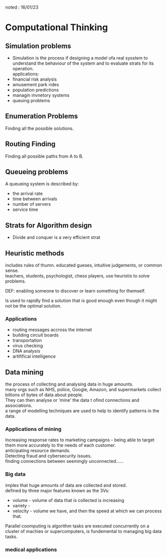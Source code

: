 noted : 16/01/23

# Computational Thinking

## Simulation problems

-   Simulation is the process if designing a model ofa real sysstem to understand the behaviour of the system and to evaluate strats for its operation.  
    applications:
-   financial risk analysis
-   amusement park rides
-   population predictions
-   managin invnetory systems
-   queuing problems

## Enumeration Problems

Finding all the possible solutions.

## Routing Finding

Finding all possible paths from A to B.

## Queueing problems

A queueing system is described by:

-   the arrival rate
-   time between arrivals
-   number of servers
-   service time

## Strats for Algorithm design

-   Divide and conquer is a very efficient strat

## Heuristic methods

includes rules of thumn. educated gueses, intuitive judgements, or common sense.  
teachers, students, psychologist, chess players, use heuristis to solve problems.

DEF: enabling someone to discover or learn something for themself.

Is used to rapidly find a solution that is good enough even though it might not be the optimal solution.

### Applications

-   routing messages accross the internet
-   building circuit boards
-   transportation
-   virus checking
-   DNA analysis
-   artififical intelligence

## Data mining

the process of collecting and analysing data in huge amounts.  
many orgs such as NHS, police, Google, Amazon, and supermarkets collect billions of bytes of data about people.  
They can then analyse or 'mine' the data t ofind connections and associations.  
a range of modelling techniques are used to help to identify patterns in the data.

### Applications of mining

Increasing response rates to marketing campaigns - being able to target them more accurately to the needs of each customer.  
anticipating resource demands.  
Detecting fraud and cybersecurity issues.  
finding connections between seemingly unconnected......

### Big data

imples that huge amounts of data are collected and stored.  
defined by three major features known as the 3Vs:

-   volume - volume of data that is collected is increasing
-   variety -
-   velocity - volume we have, and then the speed at which we can process that.

Parallel coomputing is algorithm tasks are executed concurrently on a cluster of machies or supercomputers, is fundemental to managing big data tasks.

### medical applications
